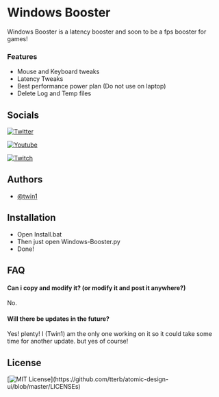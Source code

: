 
# Windows Booster 

Windows Booster is a latency booster and soon to be a fps booster for games!

### Features
- Mouse and Keyboard tweaks
- Latency Tweaks
- Best performance power plan (Do not use on laptop)
- Delete Log and Temp files

## Socials

[![Twitter](https://img.shields.io/twitter/follow/twin1dev?style=social)](https://twitter.com/twin1dev)

[![Youtube](https://img.shields.io/youtube/channel/subscribers/UC8sXhy8Zgz0jvhDW0oCm_Rw?style=social)](https://youtube.com/c/Twin1)

[![Twitch](https://img.shields.io/twitch/status/twin1__?style=social)](https://twitch.tv/twin1__)


## Authors


- [@twin1](https://www.github.com/twin1yt)


## Installation


- Open Install.bat
- Then just open Windows-Booster.py
- Done!

    
## FAQ

#### Can i copy and modify it? (or modify it and post it anywhere?)

No. 


#### Will there be updates in the future?

Yes! plenty! I (Twin1) am the only one working on it so it could take some time for another update. but yes of course!

## License

 

[![MIT License](https://img.shields.io/apm/l/atomic-design-ui.svg?)](https://github.com/tterb/atomic-design-ui/blob/master/LICENSEs)


